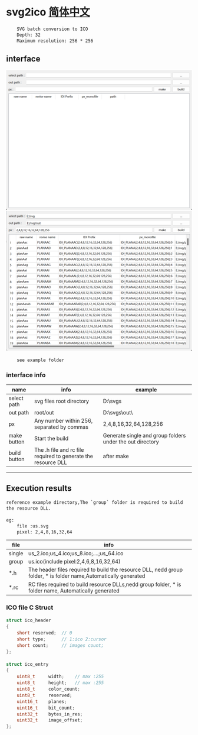 # svg2ico [简体中文](README_zh.md)
```
    SVG batch conversion to ICO
    Depth: 32
    Maximum resolution: 256 * 256
```

## interface
![interface](/doc/window.png)
![interface2](/doc/window_2.png)
```
    see example folder
```
### interface info
|name|info|example|
|---|---|----|
|select path|svg files root directory|D:\svgs |
|out path| root/out| D:\svgs\out\
|px|Any number within 256, separated by commas| 2,4,8,16,32,64,128,256|
|make button | Start the build  | Generate single and group folders under the out directory  |
|build button |The .h file and rc file required to generate the resource DLL| after make |
---

## Execution results
```
reference example directory,The `group` folder is required to build the resource DLL.

eg:
    file :us.svg
    pixel: 2,4,8,16,32,64

```
|file|info|
|---|---|
|single| us_2.ico;us_4.ico;us_8.ico;....;us_64.ico|
|group | us.ico(include pixel:2,4,6,8,16,32,64) |
|*.h| The header files required to build the resource DLL, nedd group folder, * is folder name,Automatically generated|
|*.rc| RC files required to build resource DLLs,nedd group folder, * is folder name, Automatically generated|




### ICO file C Struct
```c
struct ico_header
{
    short reserved;  // 0
    short type;      // 1:ico 2:cursor
    short count;     // images count;
};

struct ico_entry
{
    uint8_t     width;    // max :255
    uint8_t     height;   // max :255
    uint8_t     color_count;
    uint8_t     reserved;
    uint16_t    planes;
    uint16_t    bit_count;
    uint32_t    bytes_in_res;
    uint32_t    image_offset;
};
```
